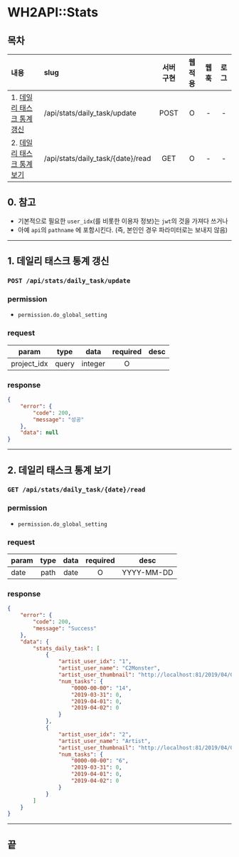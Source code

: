 # WH2API::Stats

## 목차

| 내용                         | slug                              | 서버 구현 | 웹 적용 | 웹훅 | 로그 |
| :--------------------------- | :-------------------------------- | :-------: | :-----: | :--: | :--: |
| 1. [데일리 태스크 통계 갱신] | /api/stats/daily_task/update      |   POST    |    O    |  -   |  -   |
| 2. [데일리 태스크 통계 보기] | /api/stats/daily_task/{date}/read |    GET    |    O    |  -   |  -   |

## 0. 참고

- 기본적으로 필요한 `user_idx`(를 비롯한 이용자 정보)는 `jwt`의 것을 가져다 쓰거나
- 아예 `api`의 `pathname` 에 포함시킨다. (즉, 본인인 경우 파라미터로는 보내지 않음)

---

## 1. 데일리 태스크 통계 갱신 <a id="daily-task-update"></a>

### `POST /api/stats/daily_task/update`

### permission

- `permission.do_global_setting`

### request

| param       | type  |  data   | required | desc |
| ----------- | :---: | :-----: | :------: | ---- |
| project_idx | query | integer |    O     |      |

### response

```json
{
	"error": {
		"code": 200,
		"message": "성공"
	},
	"data": null
}
```

---

## 2. 데일리 태스크 통계 보기 <a id="daily-task-read"></a>

### `GET /api/stats/daily_task/{date}/read`

### permission

- `permission.do_global_setting`

### request

| param | type | data | required | desc       |
| ----- | :--: | :--: | :------: | ---------- |
| date  | path | date |    O     | YYYY-MM-DD |

### response

```json
{
	"error": {
		"code": 200,
		"message": "Success"
	},
	"data": {
		"stats_daily_task": [
			{
				"artist_user_idx": "1",
				"artist_user_name": "C2Monster",
				"artist_user_thumbnail": "http://localhost:81/2019/04/08/c1f855a779d0543e.png",
				"num_tasks": {
					"0000-00-00": "14",
					"2019-03-31": 0,
					"2019-04-01": 0,
					"2019-04-02": 0
				}
			},
			{
				"artist_user_idx": "2",
				"artist_user_name": "Artist",
				"artist_user_thumbnail": "http://localhost:81/2019/04/08/dc3295a0a38e89e9.png",
				"num_tasks": {
					"0000-00-00": "6",
					"2019-03-31": 0,
					"2019-04-01": 0,
					"2019-04-02": 0
				}
			}
		]
	}
}
```

---

## 끝

[데일리 태스크 통계 갱신]: #daily-task-update
[데일리 태스크 통계 보기]: #daily-task-read
